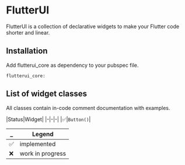 # FlutterUI

FlutterUI is a collection of declarative widgets to make your Flutter code shorter and linear.

## Installation

Add flutterui_core as dependency to your pubspec file.

```
flutterui_core:
```

## List of widget classes

All classes contain in-code comment documentation with examples.

|Status|Widget|
|-|-|-|
|✅|`Button()`|

|_|Legend|
|-|-|
|✅|implemented|
|❌|work in progress|